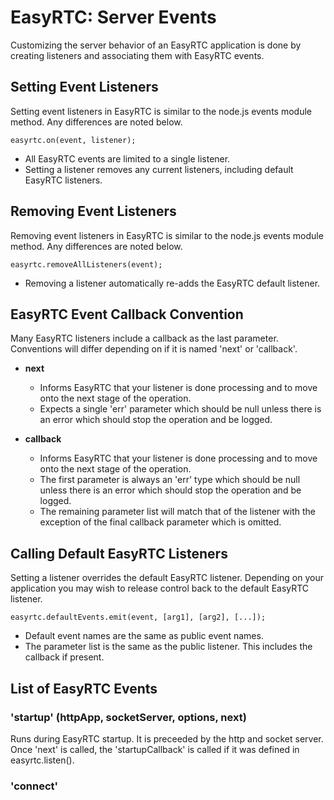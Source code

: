 EasyRTC: Server Events
======================

Customizing the server behavior of an EasyRTC application is done by creating listeners and associating them with EasyRTC events. 


## Setting Event Listeners

Setting event listeners in EasyRTC is similar to the node.js events module method. Any differences are noted below. 

    easyrtc.on(event, listener);

 - All EasyRTC events are limited to a single listener.
 - Setting a listener removes any current listeners, including default EasyRTC listeners.


## Removing Event Listeners
Removing event listeners in EasyRTC is similar to the node.js events module method. Any differences are noted below.

    easyrtc.removeAllListeners(event);

 - Removing a listener automatically re-adds the EasyRTC default listener.



## EasyRTC Event Callback Convention

Many EasyRTC listeners include a callback as the last parameter. Conventions will differ depending on if it is named 'next' or 'callback'.

- **next**
  - Informs EasyRTC that your listener is done processing and to move onto the next stage of the operation.
  - Expects a single 'err' parameter which should be null unless there is an error which should stop the operation and be logged. 

- **callback**
  - Informs EasyRTC that your listener is done processing and to move onto the next stage of the operation.
  - The first parameter is always an 'err' type which should be null unless there is an error which should stop the operation and be logged.
  - The remaining parameter list will match that of the listener with the exception of the final callback parameter which is omitted.
  
## Calling Default EasyRTC Listeners

Setting a listener overrides the default EasyRTC listener. Depending on your application you may wish to release control back to the default EasyRTC listener.

    easyrtc.defaultEvents.emit(event, [arg1], [arg2], [...]);

- Default event names are the same as public event names.
- The parameter list is the same as the public listener. This includes the callback if present.


## List of EasyRTC Events

### 'startup' (httpApp, socketServer, options, next)

Runs during EasyRTC startup. It is preceeded by the http and socket server. Once 'next' is called, the 'startupCallback' is called if it was defined in easyrtc.listen().


### 'connect'

